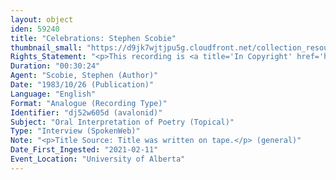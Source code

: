 ```yaml
---
layout: object
iden: 59240
title: "Celebrations: Stephen Scobie"
thumbnail_small: "https://d9jk7wjtjpu5g.cloudfront.net/collection_resource_files/thumbnails/000/134/053/small/audio-default.png?1640837384"
Rights_Statement: "<p>This recording is <a title='In Copyright' href='https://rightsstatements.org/page/InC/1.0/?language=en'>In Copyright</a> and is made available for non-commercial research and educational purposes, with permission from the rights holder(s). The University of Alberta wishes to hear from any copyright owner, or their representative, who believes that this recording has been used without authorization. Please contact <a title='erahelp@ualberta.ca' href='mailto:erahelp@ualberta.ca'>erahelp@ualberta.ca</a>. You may display/perform this material for non-commercial research or teaching purposes. For all other reproduction, performance or distribution uses, please contact the copyright holders</p>"
Duration: "00:30:24"
Agent: "Scobie, Stephen (Author)"
Date: "1983/10/26 (Publication)"
Language: "English"
Format: "Analogue (Recording Type)"
Identifier: "dj52w605d (avalonid)"
Subject: "Oral Interpretation of Poetry (Topical)"
Type: "Interview (SpokenWeb)"
Note: "<p>Title Source: Title was written on tape.</p> (general)"
Date_First_Ingested: "2021-02-11"
Event_Location: "University of Alberta"
---
```


